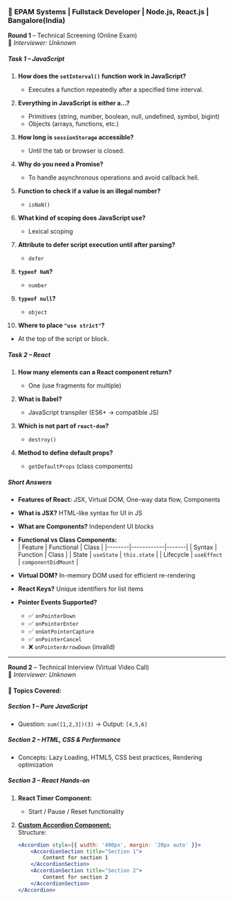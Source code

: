 ### 🏢 **EPAM Systems** | Fullstack Developer | Node.js, React.js | Bangalore(India)

**Round 1** – Technical Screening (Online Exam)  
👤 *Interviewer: Unknown*

##### **Task 1 – JavaScript**

1. **How does the `setInterval()` function work in JavaScript?**  
   - Executes a function repeatedly after a specified time interval.

2. **Everything in JavaScript is either a...?**  
   - Primitives (string, number, boolean, null, undefined, symbol, bigint)  
   - Objects (arrays, functions, etc.)

3. **How long is `sessionStorage` accessible?**  
   - Until the tab or browser is closed.

4. **Why do you need a Promise?**  
   - To handle asynchronous operations and avoid callback hell.

5. **Function to check if a value is an illegal number?**  
   - `isNaN()`

6. **What kind of scoping does JavaScript use?**  
   - Lexical scoping

7. **Attribute to defer script execution until after parsing?**  
   - `defer`

8. **`typeof NaN`?**  
   - `number`

9. **`typeof null`?**  
   - `object`

10. **Where to place `"use strict"`?**  
   - At the top of the script or block.

##### **Task 2 – React**

1. **How many elements can a React component return?**  
   - One (use fragments for multiple)

2. **What is Babel?**  
   - JavaScript transpiler (ES6+ → compatible JS)

3. **Which is not part of `react-dom`?**  
   - `destroy()`

4. **Method to define default props?**  
   - `getDefaultProps` (class components)

##### **Short Answers**

- **Features of React:** JSX, Virtual DOM, One-way data flow, Components  
- **What is JSX?** HTML-like syntax for UI in JS  
- **What are Components?** Independent UI blocks  
- **Functional vs Class Components:**  
  | Feature | Functional | Class |
  |--------|------------|-------|
  | Syntax | Function | Class |
  | State | `useState` | `this.state` |
  | Lifecycle | `useEffect` | `componentDidMount` |

- **Virtual DOM?** In-memory DOM used for efficient re-rendering  
- **React Keys?** Unique identifiers for list items  
- **Pointer Events Supported?**  
  - ✅ `onPointerDown`  
  - ✅ `onPointerEnter`  
  - ✅ `onGotPointerCapture`  
  - ✅ `onPointerCancel`  
  - ❌ `onPointerArrowDown` (invalid)

---

**Round 2** – Technical Interview (Virtual Video Call)  
👤 *Interviewer: Unknown*

#### 🔹 Topics Covered:

##### **Section 1 – Pure JavaScript**

- Question: `sum([1,2,3])(3)` → Output: `[4,5,6]`

##### **Section 2 – HTML, CSS & Performance**

- Concepts: Lazy Loading, HTML5, CSS best practices, Rendering optimization

##### **Section 3 – React Hands-on**

1. **React Timer Component:**  
   - Start / Pause / Reset functionality

2. **[Custom Accordion Component:](https://namastedev.com/practice/accordion)**  
   Structure:
   ```jsx
   <Accordion style={{ width: '400px', margin: '20px auto' }}>
       <AccordionSection title="Section 1">
           Content for section 1
       </AccordionSection>
       <AccordionSection title="Section 2">
           Content for section 2
       </AccordionSection>
   </Accordion>
    ```